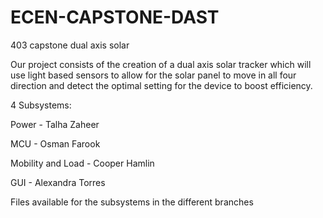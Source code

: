 # ECEN-CAPSTONE-DAST
403 capstone dual axis solar 

Our project consists of the creation of a dual axis solar tracker which will use light based sensors to allow for the solar panel to move in all four direction and detect the optimal setting for the device to boost efficiency.

4 Subsystems:

Power - Talha Zaheer

MCU - Osman Farook 

Mobility and Load - Cooper Hamlin

GUI - Alexandra Torres


Files available for the subsystems in the different branches

